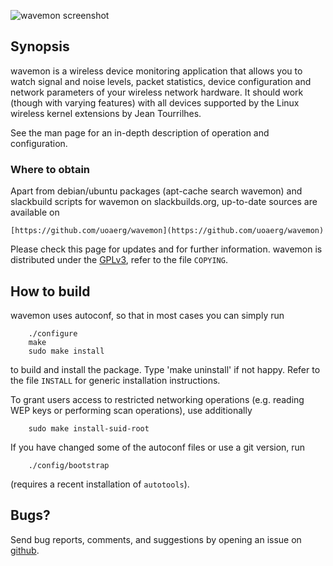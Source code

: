 ![wavemon screenshot](https://cloud.githubusercontent.com/assets/5132989/8635845/56d13580-27fa-11e5-98a1-4506fd6ebde4.png)


## Synopsis

wavemon is a wireless device monitoring application that allows you to watch
signal and noise levels, packet statistics, device configuration and network
parameters of your wireless network hardware. It should work (though with
varying features) with all devices supported by the Linux wireless kernel
extensions by Jean Tourrilhes.

See the man page for an in-depth description of operation and configuration.


### Where to obtain

Apart from debian/ubuntu packages (apt-cache search wavemon) and slackbuild
scripts for wavemon on slackbuilds.org, up-to-date sources are available on

	[https://github.com/uoaerg/wavemon](https://github.com/uoaerg/wavemon)

Please check this page for updates and for further information.
wavemon is distributed under the [GPLv3](http://www.gnu.org/licenses/gpl-3.0.en.html), refer to the file `COPYING`.


## How to build

wavemon uses autoconf, so that in most cases you can simply run
```
	./configure
	make
	sudo make install
```
to build and install the package. Type 'make uninstall' if not happy.
Refer to the file `INSTALL` for generic installation instructions.

To grant users access to restricted networking operations (e.g. reading WEP
keys or performing scan operations), use additionally
```
	sudo make install-suid-root
```
If you have changed some of the autoconf files or use a git version, run
```
	./config/bootstrap
```
(requires a recent installation of `autotools`).


## Bugs?

Send bug reports, comments, and suggestions by opening an issue on [github](https://github.com/uoaerg/wavemon/issues).
